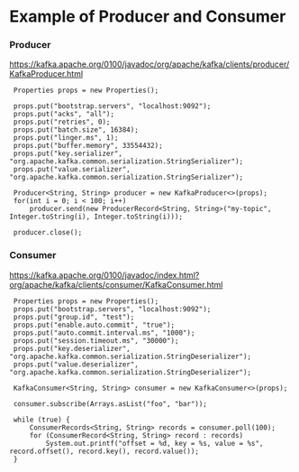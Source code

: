 # Example of Producer and Consumer

### Producer

https://kafka.apache.org/0100/javadoc/org/apache/kafka/clients/producer/KafkaProducer.html

```
 Properties props = new Properties();
 
 props.put("bootstrap.servers", "localhost:9092");
 props.put("acks", "all");
 props.put("retries", 0);
 props.put("batch.size", 16384);
 props.put("linger.ms", 1);
 props.put("buffer.memory", 33554432);
 props.put("key.serializer", "org.apache.kafka.common.serialization.StringSerializer");
 props.put("value.serializer", "org.apache.kafka.common.serialization.StringSerializer");

 Producer<String, String> producer = new KafkaProducer<>(props);
 for(int i = 0; i < 100; i++)
     producer.send(new ProducerRecord<String, String>("my-topic", Integer.toString(i), Integer.toString(i)));

 producer.close();
```

### Consumer

https://kafka.apache.org/0100/javadoc/index.html?org/apache/kafka/clients/consumer/KafkaConsumer.html

```
 Properties props = new Properties();
 props.put("bootstrap.servers", "localhost:9092");
 props.put("group.id", "test");
 props.put("enable.auto.commit", "true");
 props.put("auto.commit.interval.ms", "1000");
 props.put("session.timeout.ms", "30000");
 props.put("key.deserializer", "org.apache.kafka.common.serialization.StringDeserializer");
 props.put("value.deserializer", "org.apache.kafka.common.serialization.StringDeserializer");
 
 KafkaConsumer<String, String> consumer = new KafkaConsumer<>(props);
 
 consumer.subscribe(Arrays.asList("foo", "bar"));
 
 while (true) {
     ConsumerRecords<String, String> records = consumer.poll(100);
     for (ConsumerRecord<String, String> record : records)
         System.out.printf("offset = %d, key = %s, value = %s", record.offset(), record.key(), record.value());
 }
```



